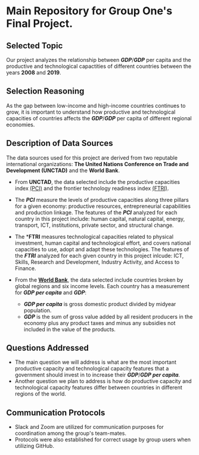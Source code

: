 # Main Repository for Group One's Final Project.

## Selected Topic

Our project analyzes the relationship between ***GDP***/***GDP*** per capita and the productive and technological capactities of different countries between the years **2008** and **2019**.


## Selection Reasoning

As the gap between low-income and high-income countries continues to grow, it is important to understand how productive and technological capacities of countries affects the ***GDP***/***GDP*** per capita of different regional economies. 


## Description of Data Sources

The data sources used for this project are derived from two reputable international organizations: 
**The United Nations Conference on Trade and Development (UNCTAD)** and the **World Bank**.

- From **UNCTAD**, the data selected include the productive capacities index [(PCI)](https://unctadstat.unctad.org/wds/TableViewer/summary.aspx?ReportId=199270) and the frontier technology readiness index [(FTRI)](https://unctadstat.unctad.org/wds/TableViewer/summary.aspx?ReportId=227701).
- The ***PCI*** measure the levels of productive capacities along three pillars for a given economy: productive resources,
entrepreneurial capabilities and production linkage. The features of the ***PCI*** analyzed for each country in this project include: human capital, natural capital, energy, transport, ICT, institutions, private sector, and structural change.

- The ***FTRI** measures technological capacities related to physical investment, human capital and technological effort, and covers national capacities to use, adopt and adapt these technologies. The features of the ***FTRI*** analyzed for each given country in this project inlcude: ICT, Skills, Research and Development, Industry Activity, and Access to Finance.

- From the **[World Bank](https://data.worldbank.org/indicator/NY.GDP.PCAP.CD?end=2021&name_desc=true&start=2021)**, the data selected include countries broken by global regions and six income levels. Each country has a measurement for ***GDP per capita*** and ***GDP***: <br>
    - ***GDP per capita*** is gross domestic product divided by midyear population.<br>
    - ***GDP*** is the sum of gross value added by all resident producers in the economy plus any product taxes and minus any subsidies not included in the value of the products.


## Questions Addressed

- The main question we will address is what are the most important productive capacity and technological capacity features that a government should invest in to increase their ***GDP***/***GDP per capita***.<br>
- Another question we plan to address is how do productive capacity and technological capacity features differ between
countries in different regions of the world. 


## Communication Protocols

- Slack and Zoom are utilized for communication purposes for coordination among the group's team-mates.
- Protocols were also established for correct usage by group users when utilizing GitHub.

